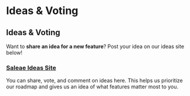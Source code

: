 # Ideas & Voting

## Ideas & Voting

Want to **share an idea for a new feature**? Post your idea on our ideas site below! 

### [Saleae Ideas Site](https://ideas.saleae.com/)

You can share, vote, and comment on ideas here. This helps us prioritize our roadmap and gives us an idea of what features matter most to you.



















